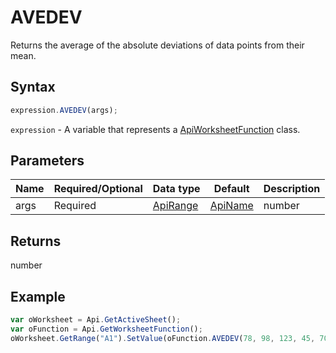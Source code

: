# AVEDEV

Returns the average of the absolute deviations of data points from their mean.

## Syntax

```javascript
expression.AVEDEV(args);
```

`expression` - A variable that represents a [ApiWorksheetFunction](../ApiWorksheetFunction.md) class.

## Parameters

| **Name** | **Required/Optional** | **Data type** | **Default** | **Description** |
| ------------- | ------------- | ------------- | ------------- | ------------- |
| args | Required | [ApiRange](../../ApiRange/ApiRange.md) | [ApiName](../../ApiName/ApiName.md) | number | number[] |  | Up to 255 numeric values for which the average of the absolute deviations will be returned. The first argument is required, subsequent arguments are optional. Arguments can be numbers, names, or arrays of numbers. |

## Returns

number

## Example



```javascript
var oWorksheet = Api.GetActiveSheet();
var oFunction = Api.GetWorksheetFunction();
oWorksheet.GetRange("A1").SetValue(oFunction.AVEDEV(78, 98, 123, 45, 70, 67, 3, 9, 289));
```
